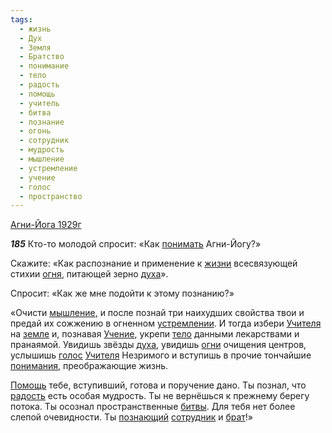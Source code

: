 ```yaml
---
tags:
  - жизнь
  - Дух
  - Земля
  - Братство
  - понимание
  - тело
  - радость
  - помощь
  - учитель
  - битва
  - познание
  - огонь
  - сотрудник
  - мудрость
  - мышление
  - устремление
  - учение
  - голос
  - пространство
---
```


[Агни-Йога 1929г](/agni/1929)

___185___
Кто-то молодой спросит: «Как [понимать](/tag/#понимание) Агни-Йогу?»   

Скажите: «Как распознание и применение к [жизни](/tag/#жизнь) всесвязующей стихии [огня](/tag/#огонь), питающей зерно [духа](/tag/#Дух)».   

Спросит: «Как же мне подойти к этому познанию?»   

«Очисти [мышление](/tag/#мышление), и после познай три наихудших свойства твои и предай их сожжению в огненном [устремлении](/tag/#устремление). И тогда избери [Учителя](/tag/#учитель) на [земле](/tag/#Земля) и, познавая [Учение](/tag/#[учение](/tag/#учение)), укрепи [тело](/tag/#тело) данными лекарствами и пранаямой. Увидишь звёзды [духа](/tag/#Дух), увидишь [огни](/tag/#огонь) очищения центров, услышишь [голос](/tag/#голос) [Учителя](/tag/#учитель) Незримого и вступишь в прочие тончайшие [понимания](/tag/#понимание), преображающие жизнь.   

[Помощь](/tag/#помощь) тебе, вступивший, готова и поручение дано. Ты познал, что [радость](/tag/#радость) есть особая мудрость. Ты не вернёшься к прежнему берегу потока. Ты осознал пространственные [битвы](/tag/#битва). Для тебя нет более слепой очевидности. Ты [познающий](/tag/#познание) [сотрудник](/tag/#сотрудник) и [брат](/tag/#Братство)!»